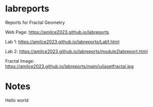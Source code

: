 # labreports
Reports for Fractal Geometry

Web Page: https://amilce2023.github.io/labreports


Lab 1: https://amilce2023.github.io/labreports/Lab1.html

Lab 2: https://amilce2023.github.io/labreports/module2labreport.html

Fractal Image: [https://amilce2023.github.io/labreports/main/juliasetfractal.jpg ](https://amilce2023.github.io/labreports/juliasetfractal.jpg)

# Notes

Hello world
